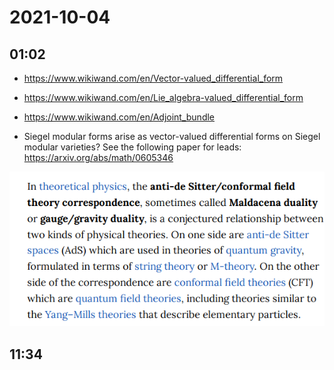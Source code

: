 # 2021-10-04

## 01:02

- <https://www.wikiwand.com/en/Vector-valued_differential_form>
- <https://www.wikiwand.com/en/Lie_algebra-valued_differential_form>
- <https://www.wikiwand.com/en/Adjoint_bundle>

- Siegel modular forms arise as vector-valued differential forms on Siegel modular varieties?
  See the following paper for leads: <https://arxiv.org/abs/math/0605346>

![AdS-CFT Correspondence Conjecture](_attachments/2021-10-04_01-18-33.png)

## 11:34


